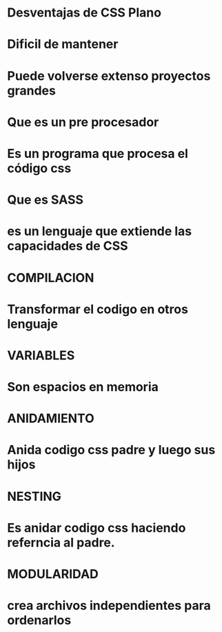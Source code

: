 # Desventajas de CSS Plano

# Dificil de mantener

# Puede volverse extenso proyectos grandes

# Que es un pre procesador

# Es un programa que procesa el código css

# Que es SASS

# es un lenguaje que extiende las capacidades de CSS

# COMPILACION

# Transformar el codigo en otros lenguaje

# VARIABLES

# Son espacios en memoria

# ANIDAMIENTO

# Anida codigo css padre y luego sus hijos

# NESTING

# Es anidar codigo css haciendo referncia al padre.

# MODULARIDAD

# crea archivos independientes para ordenarlos
